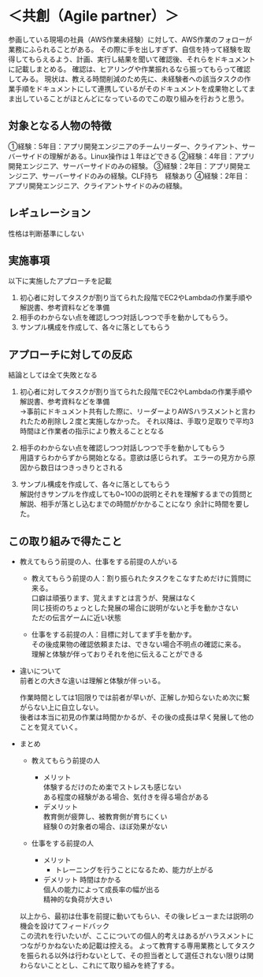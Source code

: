# ＜共創（Agile partner）＞
参画している現場の社員（AWS作業未経験）に対して、AWS作業のフォローが業務にふられることがある。
その際に手を出しすぎず、自信を持って経験を取得してもらえるよう、計画、実行し結果を聞いて確認後、それらをドキュメントに記載しまとめる。
確認は、ヒアリングや作業振れるなら振ってもらって確認してみる。
現状は、教える時間削減のため先に、未経験者への該当タスクの作業手順をドキュメントにして連携しているがそのドキュメントを成果物としてまま出していることがほとんどになっているのでこの取り組みを行おうと思う。



## 対象となる人物の特徴
①経験：5年目：アプリ開発エンジニアのチームリーダー、クライアント、サーバーサイドの理解がある。Linux操作は１年ほどできる
②経験：4年目：アプリ開発エンジニア、サーバーサイドのみの経験。
③経験：2年目：アプリ開発エンジニア、サーバーサイドのみの経験。CLF持ち　経験あり
④経験：2年目：アプリ開発エンジニア、クライアントサイドのみの経験。


## レギュレーション
  性格は判断基準にしない


##  実施事項
以下に実施したアプローチを記載
1. 初心者に対してタスクが割り当てられた段階でEC2やLambdaの作業手順や解説書、参考資料などを準備
2. 相手のわからない点を確認しつつ対話しつつで手を動かしてもらう。
3. サンプル構成を作成して、各々に落としてもらう


## アプローチに対しての反応
結論としては全て失敗となる

1. 初心者に対してタスクが割り当てられた段階でEC2やLambdaの作業手順や解説書、参考資料などを準備  
→事前にドキュメント共有した際に、リーダーよりAWSハラスメントと言われたため削除し２度と実施しなかった。
それ以降は、手取り足取りで平均3時間ほど作業者の指示により教えることとなる

2. 相手のわからない点を確認しつつ対話しつつで手を動かしてもらう  
用語すらわからずから開始となる。意欲は感じられず。
エラーの見方から原因から数日はつきっきりとされる

3. サンプル構成を作成して、各々に落としてもらう  
解説付きサンプルを作成しても0~100の説明とそれを理解するまでの質問と解説、相手が落とし込むまでの時間がかかることになり
余計に時間を要した。



## この取り組みで得たこと
- 教えてもらう前提の人、仕事をする前提の人がいる  
  - 教えてもらう前提の人：割り振られたタスクをこなすためだけに質問に来る。  
  口癖は頑張ります、覚えますとは言うが、発展はなく  
  同じ技術のちょっとした発展の場合に説明がないと手を動かさない  
  ただの伝言ゲームに近い状態

  - 仕事をする前提の人：目標に対してまず手を動かす。  
  その後成果物の確認依頼または、できない場合不明点の確認に来る。  
  理解と体験が伴っておりそれを他に伝えることができる

- 違いについて  
  前者との大きな違いは理解と体験が伴っいる。  

  作業時間としては1回限りでは前者が早いが、正解しか知らないため次に繋がらない上に自立しない。  
  後者は本当に初見の作業は時間かかるが、その後の成長は早く発展して他のことを覚えていく。

- まとめ  
  - 教えてもらう前提の人  
    - メリット  
      体験するだけのため楽でストレスも感じない  
      ある程度の経験がある場合、気付きを得る場合がある  
    - デメリット  
      教育側が疲弊し、被教育側が育ちにくい  
      経験０の対象者の場合、ほぼ効果がない

  - 仕事をする前提の人
    - メリット
      - トレーニングを行うことになるため、能力が上がる
    - デメリット
      時間はかかる  
      個人の能力によって成長率の幅が出る  
      精神的な負荷が大きい  


  以上から、最初は仕事を前提に動いてもらい、その後レビューまたは説明の機会を設けてフィードバック  
  この流れを行いたいが、ここについての個人的考えはあるがハラスメントにつながりかねないため記載は控える。
  よって教育する専用業務としてタスクを振られる以外は行わないとして、その担当者として選任されない限りは関わらないこととし、これにて取り組みを終了する。
